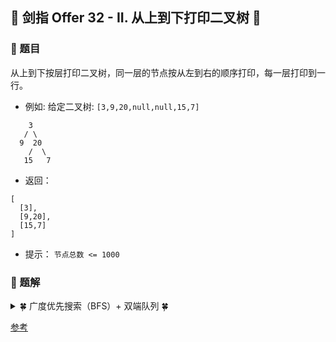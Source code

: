 ## &#127800; 剑指 Offer 32 - II. 从上到下打印二叉树  &#127800;

### &#127826; 题目

从上到下按层打印二叉树，同一层的节点按从左到右的顺序打印，每一层打印到一行。

- 例如:
给定二叉树: `[3,9,20,null,null,15,7]`
```
    3
   / \
  9  20
    /  \
   15   7
```

- 返回：

```
[
  [3],
  [9,20],
  [15,7]
]
```

- 提示：
`节点总数 <= 1000`

### &#127826; 题解


<details>
<summary>&#127808; 广度优先搜索（BFS）+ 双端队列 &#127808;</summary>

### 思路
- 广度优先搜索（BFS）
  - 按层打印： 题目要求的二叉树的 从上至下 打印（即按层打印），又称为二叉树的 广度优先搜索（BFS）。BFS 通常借助 队列 的先入先出特性来实现。

  - 每层打印到一行： 将本层全部节点打印到一行，并将下一层全部节点加入队列，以此类推，即可分为多行打印。

### 步骤
- 算法流程：
1. 特例处理： 当根节点为空，则返回空列表 [] ；
2. 初始化： 打印结果列表 res = [] ，包含根节点的队列 queue = [root] ；
3. BFS 循环： 当队列 queue 为空时跳出；
    1. 新建一个临时列表 tmp ，用于存储当前层打印结果；
    2. 当前层打印循环： 循环次数为当前层节点数（即队列 queue 长度）；
      1. 出队： 队首元素出队，记为 node；
      2. 打印： 将 node.val 添加至 tmp 尾部；
      3. 添加子节点： 若 node 的左（右）子节点不为空，则将左（右）子节点加入队列 queue ；
    3. 将当前层结果 tmp 添加入 res 。
4. 返回值： 返回打印结果列表 res 即可。

```java
    class Solution {
    public List<List<Integer>> levelOrder(TreeNode root) {
        Queue<TreeNode> queue = new LinkedList<>();
        List<List<Integer>> res = new ArrayList<>();
        if(root != null) queue.add(root);
        while(!queue.isEmpty()) {
            List<Integer> tmp = new ArrayList<>();
            for(int i = queue.size(); i > 0; i--) {
                TreeNode node = queue.poll();
                tmp.add(node.val);
                if(node.left != null) queue.add(node.left);
                if(node.right != null) queue.add(node.right);
            }
            res.add(tmp);
        }
        return res;
    }
}
```
  
</details>
  
  
[参考](Krahets "链接：https://leetcode-cn.com/problems/cong-shang-dao-xia-da-yin-er-cha-shu-ii-lcof/solution/mian-shi-ti-32-ii-cong-shang-dao-xia-da-yin-er-c-5/")